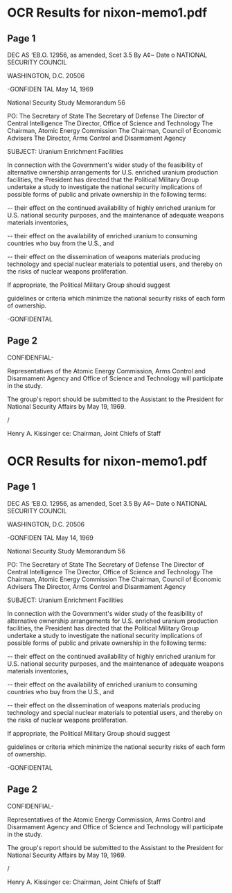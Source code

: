 # OCR Results for nixon-memo1.pdf

## Page 1

DEC AS
‘EB.O. 12956, as amended, Scet 3.5
By A¢~ Date o NATIONAL SECURITY COUNCIL

WASHINGTON, D.C. 20506

-GONFIDEN TAL May 14, 1969

National Security Study Memorandum 56

PO: The Secretary of State
The Secretary of Defense
The Director of Central Intelligence
The Director, Office of Science and Technology
The Chairman, Atomic Energy Commission
The Chairman, Council of Economic Advisers
The Director, Arms Control and Disarmament Agency

SUBJECT: Uranium Enrichment Facilities

In connection with the Government's wider study of the
feasibility of alternative ownership arrangements for U.S.
enriched uranium production facilities, the President has
directed that the Political Military Group undertake a study
to investigate the national security implications of possible
forms of public and private ownership in the following terms:

-- their effect on the continued availability of highly
enriched uranium for U.S. national security purposes, and
the maintenance of adequate weapons materials inventories,

-- their effect on the availability of enriched uranium to
consuming countries who buy from the U.S., and

-- their effect on the dissemination of weapons materials
producing technology and special nuclear materials to potential
users, and thereby on the risks of nuclear weapons proliferation.

If appropriate, the Political Military Group should suggest

guidelines or criteria which minimize the national security risks
of each form of ownership.

-GONFIDENTAL



## Page 2

CONFIDENFIAL-

Representatives of the Atomic Energy Commission, Arms
Control and Disarmament Agency and Office of Science and
Technology will participate in the study.

The group's report should be submitted to the Assistant
to the President for National Security Affairs by May 19, 1969.

/

Henry A. Kissinger
ce: Chairman, Joint Chiefs of Staff



# OCR Results for nixon-memo1.pdf

## Page 1

DEC AS
‘EB.O. 12956, as amended, Scet 3.5
By A¢~ Date o NATIONAL SECURITY COUNCIL

WASHINGTON, D.C. 20506

-GONFIDEN TAL May 14, 1969

National Security Study Memorandum 56

PO: The Secretary of State
The Secretary of Defense
The Director of Central Intelligence
The Director, Office of Science and Technology
The Chairman, Atomic Energy Commission
The Chairman, Council of Economic Advisers
The Director, Arms Control and Disarmament Agency

SUBJECT: Uranium Enrichment Facilities

In connection with the Government's wider study of the
feasibility of alternative ownership arrangements for U.S.
enriched uranium production facilities, the President has
directed that the Political Military Group undertake a study
to investigate the national security implications of possible
forms of public and private ownership in the following terms:

-- their effect on the continued availability of highly
enriched uranium for U.S. national security purposes, and
the maintenance of adequate weapons materials inventories,

-- their effect on the availability of enriched uranium to
consuming countries who buy from the U.S., and

-- their effect on the dissemination of weapons materials
producing technology and special nuclear materials to potential
users, and thereby on the risks of nuclear weapons proliferation.

If appropriate, the Political Military Group should suggest

guidelines or criteria which minimize the national security risks
of each form of ownership.

-GONFIDENTAL



## Page 2

CONFIDENFIAL-

Representatives of the Atomic Energy Commission, Arms
Control and Disarmament Agency and Office of Science and
Technology will participate in the study.

The group's report should be submitted to the Assistant
to the President for National Security Affairs by May 19, 1969.

/

Henry A. Kissinger
ce: Chairman, Joint Chiefs of Staff



